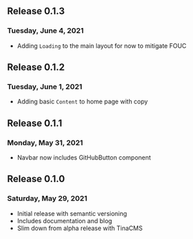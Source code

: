 ## Release 0.1.3

### Tuesday, June 4, 2021

- Adding `Loading` to the main layout for now to mitigate FOUC

## Release 0.1.2

### Tuesday, June 1, 2021

- Adding basic `Content` to home page with copy

## Release 0.1.1

### Monday, May 31, 2021

- Navbar now includes GitHubButton component

## Release 0.1.0

### Saturday, May 29, 2021

- Initial release with semantic versioning
- Includes documentation and blog
- Slim down from alpha release with TinaCMS
